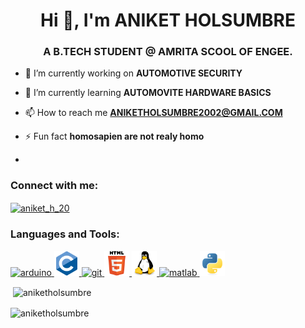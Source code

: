 <h1 align="center">Hi 👋, I'm ANIKET HOLSUMBRE</h1>
<h3 align="center">A B.TECH STUDENT @ AMRITA SCOOL OF ENGEE.</h3>

- 🔭 I’m currently working on **AUTOMOTIVE SECURITY**

- 🌱 I’m currently learning **AUTOMOVITE HARDWARE BASICS**

- 📫 How to reach me **ANIKETHOLSUMBRE2002@GMAIL.COM**

- ⚡ Fun fact **homosapien are not realy homo**
- 
<h3 align="left">Connect with me:</h3>
<p align="left">
<a href="https://instagram.com/aniket_h_20" target="blank"><img align="center" src="https://raw.githubusercontent.com/rahuldkjain/github-profile-readme-generator/master/src/images/icons/Social/instagram.svg" alt="aniket_h_20" height="30" width="40" /></a>
</p>

<h3 align="left">Languages and Tools:</h3>
<p align="left"> <a href="https://www.arduino.cc/" target="_blank" rel="noreferrer"> <img src="https://cdn.worldvectorlogo.com/logos/arduino-1.svg" alt="arduino" width="40" height="40"/> </a> <a href="https://www.cprogramming.com/" target="_blank" rel="noreferrer"> <img src="https://raw.githubusercontent.com/devicons/devicon/master/icons/c/c-original.svg" alt="c" width="40" height="40"/> </a> <a href="https://git-scm.com/" target="_blank" rel="noreferrer"> <img src="https://www.vectorlogo.zone/logos/git-scm/git-scm-icon.svg" alt="git" width="40" height="40"/> </a> <a href="https://www.w3.org/html/" target="_blank" rel="noreferrer"> <img src="https://raw.githubusercontent.com/devicons/devicon/master/icons/html5/html5-original-wordmark.svg" alt="html5" width="40" height="40"/> </a> <a href="https://www.linux.org/" target="_blank" rel="noreferrer"> <img src="https://raw.githubusercontent.com/devicons/devicon/master/icons/linux/linux-original.svg" alt="linux" width="40" height="40"/> </a> <a href="https://www.mathworks.com/" target="_blank" rel="noreferrer"> <img src="https://upload.wikimedia.org/wikipedia/commons/2/21/Matlab_Logo.png" alt="matlab" width="40" height="40"/> </a> <a href="https://www.python.org" target="_blank" rel="noreferrer"> <img src="https://raw.githubusercontent.com/devicons/devicon/master/icons/python/python-original.svg" alt="python" width="40" height="40"/> </a> </p>

<p>&nbsp;<img align="center" src="https://github-readme-stats.vercel.app/api?username=aniketholsumbre&show_icons=true&locale=en" alt="aniketholsumbre" /></p>

<p><img align="center" src="https://github-readme-streak-stats.herokuapp.com/?user=aniketholsumbre&" alt="aniketholsumbre" /></p>
